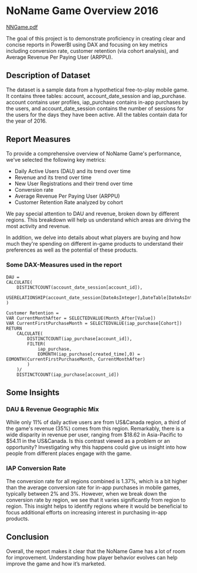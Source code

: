 # NoName Game Overview 2016

[NNGame.pdf](https://github.com/redpanda-fi/rfm_sql/files/14511397/NNGame.pdf)

The goal of this project is to demonstrate proficiency in creating clear and concise reports in PowerBI using DAX and focusing on key metrics including conversion rate, customer retention (via cohort analysis), and Average Revenue Per Paying User (ARPPU). 

## Description of Dataset

The dataset is a sample data from a hypothetical free-to-play mobile game. It contains three tables: account, account_date_session and iap_purchase. account contains user profiles, iap_purchase contains in-app purchases by the users, and account_date_session contains the number of sessions for the users for the days they have been active. All the tables contain data for the year of 2016.

## Report Measures

To provide a comprehensive overview of NoName Game's performance, we've selected the following key metrics:

* Daily Active Users (DAU) and its trend over time
* Revenue and its trend over time
* New User Registrations and their trend over time
* Conversion rate
* Average Revenue Per Paying User (ARPPU)
* Customer Retention Rate analyzed by cohort

We pay special attention to DAU and revenue, broken down by different regions. This breakdown will help us understand which areas are driving the most activity and revenue. 

In addition, we delve into details about what players are buying and how much they're spending on different in-game products to understand their preferences as well as the potential of these products.

### Some DAX-Measures used in the report

```DAX
DAU = 
CALCULATE(
    DISTINCTCOUNT(account_date_session[account_id]),
    USERELATIONSHIP(account_date_session[DateAsInteger],DateTable[DateAsInteger])
)

Customer Retention =
VAR CurrentMonthAfter = SELECTEDVALUE(Month_After[Value])
VAR CurrentFirstPurchaseMonth = SELECTEDVALUE(iap_purchase[Cohort])
RETURN
    CALCULATE(
        DISTINCTCOUNT(iap_purchase[account_id]),
        FILTER(
            iap_purchase,
            EOMONTH(iap_purchase[created_time],0) = EOMONTH(CurrentFirstPurchaseMonth, CurrentMonthAfter)
        )
    )/
    DISTINCTCOUNT(iap_purchase[account_id])
```

## Some Insights

### DAU & Revenue Geographic Mix

While only 11% of daily active users are from US&Canada region, a third of the game's revenue (35%) comes from this region. Remarkably, there is a wide disparity in revenue per user, ranging from $18.62 in Asia-Pacific to $54.11 in the US&Canada. Is this contrast viewed as a problem or an opportunity? Investigating why this happens could give us insight into how people from different places engage with the game.

### IAP Conversion Rate

The conversion rate for all regions combined is 1.37%, which is a bit higher than the average conversion rate for in-app purchases in mobile games, typically between 2% and 3%. However, when we break down the conversion rate by region, we see that it varies significantly from region to region. This insight helps to identify regions where it would be beneficial to focus additional efforts on increasing interest in purchasing in-app products.

## Conclusion

Overall, the report makes it clear that the NoName Game has a lot of room for improvement. Understanding how player behavior evolves can help improve the game and how it’s marketed.
